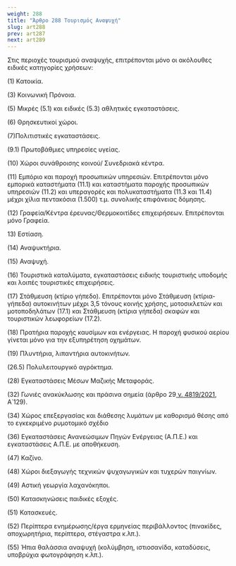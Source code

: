 ```yaml
---
weight: 288
title: "Άρθρο 288 Τουρισμός Aναψυχή"
slug: art288
prev: art287
next: art289
---
```


Στις περιοχές τουρισμού αναψυχής, επιτρέπονται μόνο οι ακόλουθες ειδικές κατηγορίες χρήσεων:

\(1\) Κατοικία.

\(3\) Κοινωνική Πρόνοια.

\(5\) Μικρές (5.1) και ειδικές (5.3) αθλητικές εγκαταστάσεις.

\(6\) Θρησκευτικοί χώροι.

(7)Πολιτιστικές εγκαταστάσεις.

(9.1) Πρωτοβάθμιες υπηρεσίες υγείας.

\(10\) Χώροι συνάθροισης κοινού/ Συνεδριακά κέντρα.

\(11\) Εμπόριο και παροχή προσωπικών υπηρεσιών. Επιτρέπονται μόνο εμπορικά καταστήματα (11.1) και καταστήματα παροχής προσωπικών υπηρεσιών (11.2) και υπεραγορές και πολυκαταστήματα (11.3 και 11.4) μέχρι χίλια πεντακόσια (1.500) τ.μ. συνολικής επιφάνειας δόμησης.

\(12\) Γραφεία/Κέντρα έρευνας/Θερμοκοιτίδες επιχειρήσεων. Επιτρέπονται μόνο Γραφεία.

13\) Εστίαση.

\(14\) Αναψυκτήρια.

\(15\) Αναψυχή.

\(16\) Τουριστικά καταλύματα, εγκαταστάσεις ειδικής τουριστικής υποδομής και λοιπές τουριστικές επιχειρήσεις.

\(17\) Στάθμευση (κτίριο γήπεδο). Επιτρέπονται μόνο Στάθμευση (κτίρια-γήπεδα) αυτοκινήτων μέχρι 3,5 τόνους κοινής χρήσης, μοτοσικλετών και μοτοποδηλάτων (17.1) και Στάθμευση (κτίρια γήπεδα) σκαφών και τουριστικών λεωφορείων (17.2).

\(18\) Πρατήρια παροχής καυσίμων και ενέργειας. Η παροχή φυσικού αερίου γίνεται μόνο για την εξυπηρέτηση οχημάτων.

\(19\) Πλυντήρια, λιπαντήρια αυτοκινήτων.

(26.5) Πολυλειτουργικό αγρόκτημα.

\(28\) Εγκαταστάσεις Μέσων Μαζικής Μεταφοράς.

\(32\) Γωνιές ανακύκλωσης και πράσινα σημεία (άρθρο 29<a href="https://ia37rg02wpsa01.blob.core.windows.net/fek/01/2021/20210100129.pdf" title="Δείτε το Σχετικό"> ν. 4819/2021</a>, Α΄129).

\(34\) Χώρος επεξεργασίας και διάθεσης λυμάτων με καθορισμό θέσης από το εγκεκριμένο ρυμοτομικό σχέδιο

\(36\) Εγκαταστάσεις Ανανεώσιμων Πηγών Ενέργειας (Α.Π.Ε.) και εγκαταστάσεις Α.Π.Ε. με αποθήκευση.

\(47\) Καζίνο.

\(48\) Χώροι διεξαγωγής τεχνικών ψυχαγωγικών και τυχερών παιγνίων.

\(49\) Αστική γεωργία λαχανόκηποι.

\(50\) Κατασκηνώσεις παιδικές εξοχές.

\(51\) Κατασκευές.

\(52\) Περίπτερα ενημέρωσης/έργα ερμηνείας περιβάλλοντος (πινακίδες, αποχωρητήρια, περίπτερα, στέγαστρα κ.λπ.).

\(55\) Ήπια θαλάσσια αναψυχή (κολύμβηση, ιστιοσανίδα, καταδύσεις, υποβρύχια φωτογράφηση κ.λπ.).


